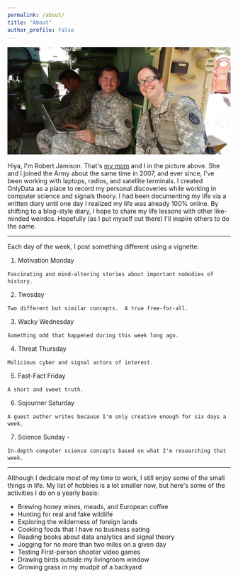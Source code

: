 ```yaml
---
permalink: /about/
title: "About"
author_profile: false
---
```


![A picture of the Jamisons, bonded by blood and common patriotism](/assets/images/jamisons.jpeg "The Jamisons")

Hiya, I'm Robert Jamison.  That's [my mom](https://jamisonfactor.com) and I in the picture above. She and I joined the Army about the same time in 2007, and ever since, I've been working with laptops, radios, and satellite terminals. I created OnlyData as a place to record my personal discoveries while working in computer science and signals theory.  I had been documenting my life via a written diary until one day I realized my life was already 100% online. By shifting to a blog-style diary, I hope to share my life lessons with other like-minded weirdos.  Hopefully (as I put myself out there) I'll inspire others to do the same.

---

Each day of the week, I post something different using a vignette:
1. Motivation Monday
```
Fascinating and mind-altering stories about important nobodies of history.
```
2. Twosday
```
Two different but similar concepts.  A true free-for-all.
```
3. Wacky Wednesday
```
Something odd that happened during this week long ago.
```
4. Threat Thursday
```
Malicious cyber and signal actors of interest.
```
5. Fast-Fact Friday
```
A short and sweet truth.
```
6. Sojourner Saturday
```
A guest author writes because I'm only creative enough for six days a week.
```
7. Science Sunday - 
```
In-depth computer science concepts based on what I'm researching that week.
```

---

Although I dedicate most of my time to work, I still enjoy some of the small things in life. My list of hobbies is a lot smaller now, but here's some of the activities I do on a yearly basis:
* Brewing honey wines, meads, and European coffee
* Hunting for real and fake wildlife
* Exploring the wilderness of foreign lands
* Cooking foods that I have no business eating
* Reading books about data analytics and signal theory
* Jogging for no more than two miles on a given day
* Testing First-person shooter video games
* Drawing birds outside my livingroom window
* Growing grass in my mudpit of a backyard
